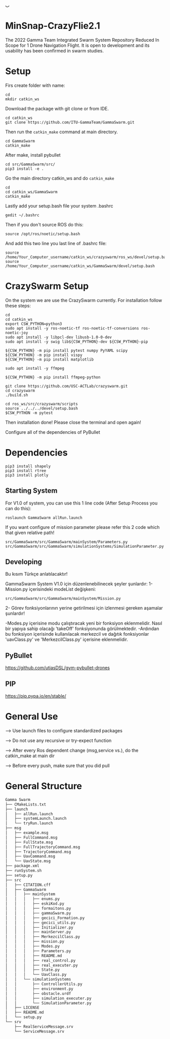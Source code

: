 ﺏ
# MinSnap-CrazyFlie2.1   
 The 2022 Gamma Team Integrated Swarm System Repository Reduced In Scope for 1 Drone Navigation Flight. It is open to development and its usability has been confirmed in swarm studies.

# Setup 
Firs create folder with name:
```
cd
mkdir catkin_ws
```

Download the package with git clone or from IDE.

```
cd catkin_ws
git clone https://github.com/ITU-GammaTeam/GammaSwarm.git
```

Then run the `catkin_make` command at main directory.

```
cd GammaSwarm
catkin_make
```

After make, install pybullet 
```
cd src/GammaSwarm/src/
pip3 install -e .
```

Go the main directory catkin_ws and do `catkin_make`
```
cd 
cd catkin_ws/GammaSwarm
catkin_make
```

Lastly add your setup.bash file your system .bashrc
```
gedit ~/.bashrc
```

Then if you don't source ROS do this:
```
source /opt/ros/noetic/setup.bash
```

And add this two line you last line of .bashrc file:
```
source /home/Your_Computer_username/catkin_ws/crazyswarm/ros_ws/devel/setup.bash
source /home/Your_Computer_username/catkin_ws/GammaSwarm/devel/setup.bash
```


# CrazySwarm Setup
On the system we are use the CrazySwarm currently. For installation follow these steps:
```
cd
cd catkin_ws
export CSW_PYTHON=python3
sudo apt install -y ros-noetic-tf ros-noetic-tf-conversions ros-noetic-joy
sudo apt install -y libpcl-dev libusb-1.0-0-dev
sudo apt install -y swig lib${CSW_PYTHON}-dev ${CSW_PYTHON}-pip

${CSW_PYTHON} -m pip install pytest numpy PyYAML scipy
${CSW_PYTHON} -m pip install vispy
${CSW_PYTHON} -m pip install matplotlib

sudo apt install -y ffmpeg

${CSW_PYTHON} -m pip install ffmpeg-python

git clone https://github.com/USC-ACTLab/crazyswarm.git
cd crazyswarm
./build.sh

cd ros_ws/src/crazyswarm/scripts
source ../../../devel/setup.bash
$CSW_PYTHON -m pytest
```
Then installation done! Please close the terminal and open again!

Configure all of the dependencies of PyBullet
# Dependencies
```
pip3 install shapely
pip3 install rtree
pip3 install plotly
```

## Starting System
For V1.0 of system, you can use this 1 line code (After Setup Process you can do this):

```
roslaunch GammaSwarm allRun.launch
```

If you want configure of mission parameter please refer this 2 code which that given relative path!

```
src/GammaSwarm/src/GammaSwarm/mainSystem/Parameters.py
src/GammaSwarm/src/GammaSwarm/simulationSystems/SimulationParameter.py
```

## Developing
Bu kısım Türkçe anlatılacaktır!

GammaSwarm System V1.0 için düzenlenebilinecek şeyler şunlardır:
1- Mission.py içerisindeki modeList değişkeni:
```
src/GammaSwarm/src/GammaSwarm/mainSystem/Mission.py
```
2- Görev fonksiyonlarının yerine getirilmesi için izlenmesi gereken aşamalar şunlardır!

-Modes.py içerisine modu çalıştıracak yeni bir fonksiyon eklenmelidir. Nasıl bir yapıya sahip olacağı 'takeOff' fonksiyonunda görülmektedir.
-Ardından bu fonksiyon içerisinde kullanılacak merkezcil ve dağıtık fonksiyonlar 'uavClass.py' ve 'MerkezcilClass.py' içerisine eklenmelidir.

## PyBullet 
https://github.com/utiasDSL/gym-pybullet-drones 

## PIP 
https://pip.pypa.io/en/stable/ 

# General Use
--> Use launch files to configure standardized packages 

--> Do not use any recursive or try-expect function 

--> After every Ros dependent change (msg,service vs.), do the catkin_make at main dir

--> Before every push, make sure that you did pull 


# General Structure
```bash
Gamma Swarm
├── CMakeLists.txt
├── launch
│   ├── allRun.launch
│   ├── systemLaunch.launch
│   └── tryRun.launch
├── msg
│   ├── example.msg
│   ├── FullCommand.msg
│   ├── FullState.msg
│   ├── FullTrajectoryCommand.msg
│   ├── TrajectoryCommand.msg
│   ├── UavCommand.msg
│   └── UavState.msg
├── package.xml
├── runSystem.sh
├── setup.py
├── src
│   ├── CITATION.cff
│   ├── GammaSwarm
│   │   ├── mainSystem
│   │   │   ├── enums.py
│   │   │   ├── eskiKod.py
│   │   │   ├── formaitons.py
│   │   │   ├── gammaSwarm.py
│   │   │   ├── gecici_Formation.py
│   │   │   ├── gecici_utils.py
│   │   │   ├── Initializer.py
│   │   │   ├── mainServer.py
│   │   │   ├── MerkezcilClass.py
│   │   │   ├── mission.py
│   │   │   ├── Modes.py
│   │   │   ├── Parameters.py
│   │   │   ├── README.md
│   │   │   ├── real_control.py
│   │   │   ├── real_executer.py
│   │   │   ├── State.py
│   │   │   └── UavClass.py
│   │   └── simulationSystems
│   │       ├── ControllerUtils.py
│   │       ├── environment.py
│   │       ├── obstacle.urdf
│   │       ├── simulation_executer.py
│   │       └── SimulationParameter.py
│   ├── LICENSE
│   ├── README.md
│   └── setup.py
└── srv
    ├── RealServiceMessage.srv
    └── ServiceMessage.srv
```
